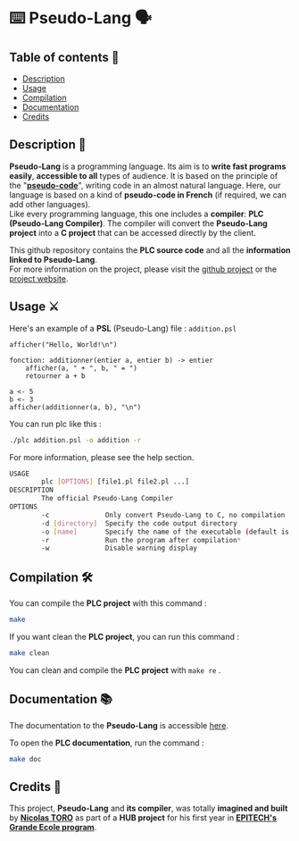 # ⌨️️ Pseudo-Lang 🗣️

## Table of contents 📑
- [Description](https://github.com/toro-nicolas/pseudo-lang/blob/main/README.md#description-)
- [Usage](https://github.com/toro-nicolas/pseudo-lang/blob/main/README.md#usage-%EF%B8%8F)
- [Compilation](https://github.com/toro-nicolas/pseudo-lang/blob/main/README.md#compilation-%EF%B8%8F)
- [Documentation](https://github.com/toro-nicolas/pseudo-lang/blob/main/README.md#documentation-)
- [Credits](https://github.com/toro-nicolas/pseudo-lang/blob/main/README.md#credits-)


## Description 📝
**Pseudo-Lang** is a programming language. Its aim is to **write fast programs easily**, **accessible to all** types of audience. It is based on the principle of the "[**pseudo-code**](https://en.wikipedia.org/wiki/Pseudocode)", writing code in an almost natural language. Here, our language is based on a kind of **pseudo-code in French** (if required, we can add other languages).  
Like every programming language, this one includes a **compiler**: **PLC (Pseudo-Lang Compiler)**. The compiler will convert the **Pseudo-Lang project** into a **C project** that can be accessed directly by the client.  

This github repository contains the **PLC source code** and all the **information linked to Pseudo-Lang**.  
For more information on the project, please visit the [github project](https://github.com/users/toro-nicolas/projects/2) or the [project website](https://toro-nicolas.github.io/pseudo-lang/).


## Usage ⚔️
Here's an example of a **PSL** (Pseudo-Lang) file :
```addition.psl```
```psl
afficher("Hello, World!\n")

fonction: additionner(entier a, entier b) -> entier
    afficher(a, " + ", b, " = ")
    retourner a + b
    
a <- 5
b <- 3
afficher(additionner(a, b), "\n")
```

You can run plc like this :
```sh
./plc addition.psl -o addition -r
```

For more information, please see the help section.
```sh
USAGE
        plc [OPTIONS] [file1.pl file2.pl ...]
DESCRIPTION
        The official Pseudo-Lang Compiler
OPTIONS
        -c              Only convert Pseudo-Lang to C, no compilation
        -d [directory]  Specify the code output directory
        -o [name]       Specify the name of the executable (default is main.out)
        -r              Run the program after compilation*
        -w              Disable warning display
```


## Compilation 🛠️
You can compile the **PLC project** with this command :
```sh
make
```

If you want clean the **PLC project**, you can run this command :
```sh
make clean
```

You can clean and compile the **PLC project** with ```make re``` .


## Documentation 📚
The documentation to the **Pseudo-Lang** is accessible [here](https://toro-nicolas.github.io/pseudo-lang/pseudo-lang/).

To open the **PLC documentation**, run the command :
```sh
make doc
```


## Credits 👤

This project, **Pseudo-Lang** and **its compiler**, was totally **imagined and built** by [**Nicolas TORO**](https://github.com/toro-nicolas) as part of a **HUB project** for his first year in [**EPITECH's Grande Ecole program**](https://www.epitech.eu/programme-grande-ecole-informatique/).

